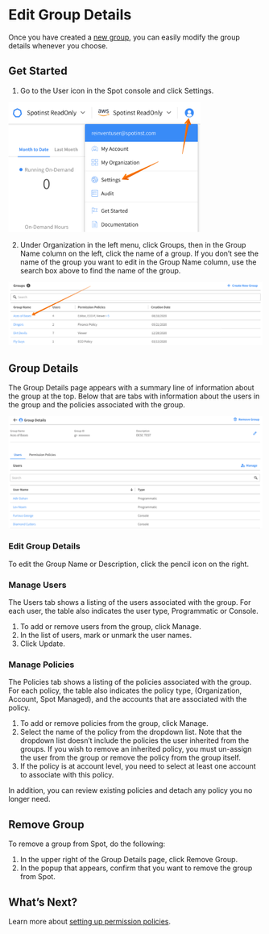 # Edit Group Details

Once you have created a [new group](administration/groups/create-new-group), you can easily modify the group details whenever you choose.

## Get Started

1. Go to the User icon in the Spot console and click Settings.

<img src="/administration/_media/create-new-user-01.png" width="381" height="258" />

2. Under Organization in the left menu, click Groups, then in the Group Name column on the left, click the name of a group. If you don’t see the name of the group you want to edit in the Group Name column, use the search box above to find the name of the group.

<img src="/administration/_media/edit-group-01.png" />

## Group Details

The Group Details page appears with a summary line of information about the group at the top. Below that are tabs with information about the users in the group and the policies associated with the group.

<img src="/administration/_media/edit-group-02.png" />

### Edit Group Details

To edit the Group Name or Description, click the pencil icon on the right.

### Manage Users

The Users tab shows a listing of the users associated with the group. For each user, the table also indicates the user type, Programmatic or Console.
1. To add or remove users from the group, click Manage.
2. In the list of users, mark or unmark the user names.
3. Click Update.

### Manage Policies

The Policies tab shows a listing of the policies associated with the group. For each policy, the table also indicates the policy type, (Organization, Account, Spot Managed), and the accounts that are associated with the policy.
1. To add or remove policies from the group, click Manage.
2. Select the name of the policy from the dropdown list. Note that the dropdown list doesn’t include the policies the user inherited from the groups. If you wish to remove an inherited policy, you must un-assign the user from the group or remove the policy from the group itself.
3. If the policy is at account level, you need to select at least one account to associate with this policy.

In addition, you can review existing policies and detach any policy you no longer need.

## Remove Group

To remove a group from Spot, do the following:
1. In the upper right of the Group Details page, click Remove Group.
2. In the popup that appears, confirm that you want to remove the group from Spot.

## What’s Next?

Learn more about [setting up permission policies](administration/policies/).
